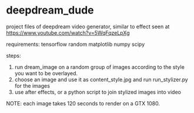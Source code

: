 # deepdream_dude
project files of deepdream video generator, similar to effect seen at https://www.youtube.com/watch?v=5WqFqzeLpXg


requirements:
tensorflow
random
matplotlib
numpy
scipy

steps:

1. run dream_image on a random group of images according to the style you want to be overlayed.
2. choose an image and use it as content_style.jpg and run  run_stylizer.py for the images
3. use after effects, or a python script to join stylized images into video

NOTE: each image takes 120 seconds to render on a GTX 1080.

